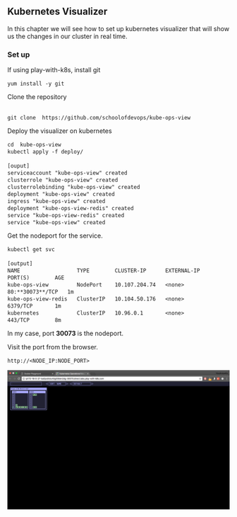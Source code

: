 ## Kubernetes Visualizer

In this chapter we will see how to set up kubernetes visualizer that will show us the changes in our cluster in real time.

### Set up

If using play-with-k8s, install git

```
yum install -y git
```

Clone the repository

```

git clone  https://github.com/schoolofdevops/kube-ops-view

```

Deploy the visualizer on kubernetes

```
cd  kube-ops-view
kubectl apply -f deploy/

[ouput]
serviceaccount "kube-ops-view" created
clusterrole "kube-ops-view" created
clusterrolebinding "kube-ops-view" created
deployment "kube-ops-view" created
ingress "kube-ops-view" created
deployment "kube-ops-view-redis" created
service "kube-ops-view-redis" created
service "kube-ops-view" created
```

Get the nodeport for the service.

```
kubectl get svc

[output]
NAME                  TYPE        CLUSTER-IP      EXTERNAL-IP   PORT(S)        AGE
kube-ops-view         NodePort    10.107.204.74   <none>        80:**30073**/TCP   1m
kube-ops-view-redis   ClusterIP   10.104.50.176   <none>        6379/TCP       1m
kubernetes            ClusterIP   10.96.0.1       <none>        443/TCP        8m
```

In my case, port **30073** is the nodeport.

Visit the port from the browser.

```
http://<NODE_IP:NODE_PORT>
```

![kube-visualizer](images/kube-visualizer.png)
